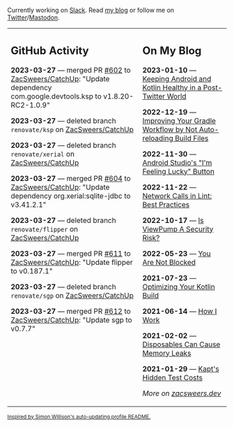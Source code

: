 Currently working on [Slack](https://slack.com/). Read [my blog](https://zacsweers.dev/) or follow me on [Twitter](https://twitter.com/ZacSweers)/[Mastodon](https://hachyderm.io/@ZacSweers).

<table><tr><td valign="top" width="60%">

## GitHub Activity
<!-- githubActivity starts -->
**2023-03-27** — merged PR [#602](https://github.com/ZacSweers/CatchUp/pull/602) to [ZacSweers/CatchUp](https://github.com/ZacSweers/CatchUp): "Update dependency com.google.devtools.ksp to v1.8.20-RC2-1.0.9"

**2023-03-27** — deleted branch `renovate/ksp` on [ZacSweers/CatchUp](https://github.com/ZacSweers/CatchUp)

**2023-03-27** — deleted branch `renovate/xerial` on [ZacSweers/CatchUp](https://github.com/ZacSweers/CatchUp)

**2023-03-27** — merged PR [#604](https://github.com/ZacSweers/CatchUp/pull/604) to [ZacSweers/CatchUp](https://github.com/ZacSweers/CatchUp): "Update dependency org.xerial:sqlite-jdbc to v3.41.2.1"

**2023-03-27** — deleted branch `renovate/flipper` on [ZacSweers/CatchUp](https://github.com/ZacSweers/CatchUp)

**2023-03-27** — merged PR [#611](https://github.com/ZacSweers/CatchUp/pull/611) to [ZacSweers/CatchUp](https://github.com/ZacSweers/CatchUp): "Update flipper to v0.187.1"

**2023-03-27** — deleted branch `renovate/sgp` on [ZacSweers/CatchUp](https://github.com/ZacSweers/CatchUp)

**2023-03-27** — merged PR [#612](https://github.com/ZacSweers/CatchUp/pull/612) to [ZacSweers/CatchUp](https://github.com/ZacSweers/CatchUp): "Update sgp to v0.7.7"
<!-- githubActivity ends -->
</td><td valign="top" width="40%">

## On My Blog
<!-- blog starts -->
**2023-01-10** — [Keeping Android and Kotlin Healthy in a Post-Twitter World](https://www.zacsweers.dev/keeping-android-healthy/)

**2022-12-19** — [Improving Your Gradle Workflow by Not Auto-reloading Build Files](https://www.zacsweers.dev/improving-your-workflow-by-not-auto-reloading-build-files/)

**2022-11-30** — [Android Studio's "I'm Feeling Lucky" Button](https://www.zacsweers.dev/android-studios-im-feeling-lucky-button/)

**2022-11-22** — [Network Calls in Lint: Best Practices](https://www.zacsweers.dev/network-calls-in-lint-best-practices/)

**2022-10-17** — [Is ViewPump A Security Risk?](https://www.zacsweers.dev/is-viewpump-a-security-risk/)

**2022-05-23** — [You Are Not Blocked](https://www.zacsweers.dev/you-are-not-blocked/)

**2021-07-23** — [Optimizing Your Kotlin Build](https://www.zacsweers.dev/optimizing-your-kotlin-build/)

**2021-06-14** — [How I Work](https://www.zacsweers.dev/how-i-work/)

**2021-02-02** — [Disposables Can Cause Memory Leaks](https://www.zacsweers.dev/disposables-can-cause-memory-leaks/)

**2021-01-29** — [Kapt's Hidden Test Costs](https://www.zacsweers.dev/kapts-hidden-test-costs/)
<!-- blog ends -->
_More on [zacsweers.dev](https://zacsweers.dev/)_
</td></tr></table>

<sub><a href="https://simonwillison.net/2020/Jul/10/self-updating-profile-readme/">Inspired by Simon Willison's auto-updating profile README.</a></sub>